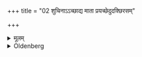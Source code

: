 +++
title = "02 शुचिनाऽऽच्छाद्य माता प्रयच्छेदुदक्छिरसम्"

+++

<details><summary>मूलम्</summary>

शुचिनाऽऽच्छाद्य माता प्रयच्छेदुदक्छिरसम् २
</details>

<details><summary>Oldenberg</summary>

2. The mother, having dressed (the son) in a clean (garment), should hand him, with his face turned to the north, to the father.
</details>
